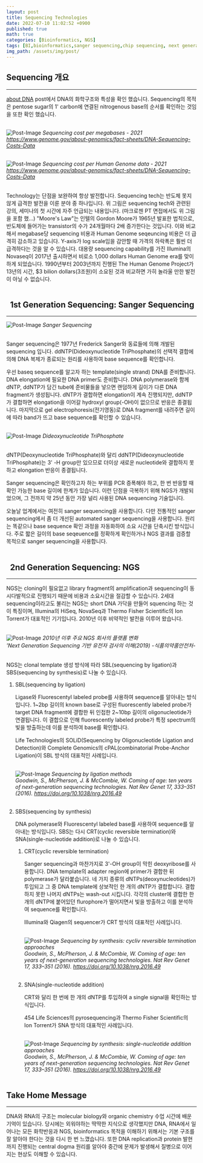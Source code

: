 ```yaml
---
layout: post
title: Sequencing Technologies
date: 2022-07-10 11:02:52 +0900
published: true
math: true
categories: [Bioinformatics, NGS]
tags: [BI,bioinformatics,sanger sequencing,chip sequencing, next generation sequencing]
img_path: /assets/img/post/
---
```


## Sequencing 개요
***

 [about DNA](https://hubert-bioinformatics.github.io/posts/about_DNA/, "about DNA") post에서 DNA의 화학구조와 특성을 확인 했습니다. Sequencing의 목적은 pentose sugar의 1' carbon에 연결된 nitrogenous base의 순서를 확인하는 것임을 또한 확인 했습니다.
 <br><br>


![Post-Image](SEQUENCING-coseperraw.jpg)
_Sequencing cost per megabases - 2021<br>
https://www.genome.gov/about-genomics/fact-sheets/DNA-Sequencing-Costs-Data_
<br><br>


![Post-Image](SEQUENCING-coseperhuman.jpg)
_Sequencing cost per Human Genome data - 2021<br>
https://www.genome.gov/about-genomics/fact-sheets/DNA-Sequencing-Costs-Data_
<br><br>
 
 
 Technology는 단점을 보완하여 항상 발전합니다. Sequencing tech는 반도체 못지 않게 급격한 발전을 이룬 분야 중 하나입니다. 위 그림은 sequencing tech와 관련된 강의, 세미나의 첫 시간에 자주 언급되는 내용입니다. (마크로젠 PT 면접에서도 위 그림을 포함 했...) "Moore\'s Law"는 인텔의 Gordon Moore가 1965년 발표한 법칙으로, 반도체에 들어가는 transistor의 수가 24개월마다 2배 증가한다는 것입니다. 이와 비교해서 megabase당 sequencing 비용과 Human Genome seqeuncing 비용은 더 급격히 감소하고 있습니다. Y-axis가 log scale임을 감안할 때 가격의 하락폭은 훨씬 더 급격하다는 것을 알 수 있습니다. 대용량 sequencing capability를 가진 Illumina의 Novaseq이 2017년 출시하면서 비로소 1,000 dollars Human Genome era를 맞이하게 되었습니다. 1990년부터 2003년까지 진행된 The Human Genome Project가 13년의 시간, $3 bilion dollars(3조원)이 소요된 것과 비교하면 가히 놀라울 만한 발전이 아닐 수 없습니다.
 <br><br>


## &nbsp;&nbsp;1st Generation Sequencing: Sanger Sequencing
***

![Post-Image](SEQUENCING-sanger.jpg)
_Sanger Sequencing_
<br><br>


 Sanger sequencing은 1977년 Frederick Sanger와 동료들에 의해 개발된 sequencing 입니다. ddNTP(Dideoxynucleotide TriPhosphate)의 선택적 결합에 의해 DNA 복제가 종료되는 원리를 사용하여 base sequence를 확인합니다.

 우선 baseq sequence를 알고자 하는 template(single strand) DNA를 준비합니다. DNA elongation에 필요한 DNA primer도 준비합니다. DNA polymerase와 함께 dNTP, ddNTP가 담긴 tube에 준비물들을 넣으면 랜덤하게 길이가 다른 DNA fragment가 생성됩니다. dNTP가 결합하면 elongation이 계속 진행되지만, ddNTP가 결합하면 elongation을 이어갈 hydroxyl group(-OH)이 없으므로 반응은 종결됩니다. 마지막으로 gel electrophoresis(전기영동)로 DNA fragment를 내려주면 길이에 따라 band가 뜨고 base sequence를 확인할 수 있습니다.
 <br><br>


![Post-Image](SEQUENCING-ddNTP.jpg)
_Dideoxynucleotide TriPhosphate_
<br><br>


 dNTP(Deoxynucleotide TriPhosphate)와 달리 ddNTP(Dideoxynucleotide TriPhosphate)는 3' -H group만 있으므로 더이상 새로운 nucleotide와 결합하지 못하고 elongation 반응이 종결됩니다.

 Sanger sequencing은 확인하고자 하는 부위를 PCR 증폭해야 하고, 한 번 반응할 때 확인 가능한 base 길이에 한계가 있습니다. 이런 단점을 극복하기 위해 NGS가 개발되었으며, 그 전까지 약 25년 동안 가장 널리 사용된 DNA sequencing 기술입니다.

 오늘날 업계에서는 여전히 sanger sequencing을 사용합니다. 다만 전통적인 sanger sequencing에서 좀 더 개선된 automated sanger sequencing을 사용합니다. 원리는 똑같으나 base sequence 확인 과정을 자동화하여 소요 시간을 단축시킨 방식입니다. 주로 짧은 길이의 base seqeuence를 정확하게 확인하거나 NGS 결과를 검증할 목적으로 sanger sequencing을 사용합니다.
 <br><br>


## &nbsp;&nbsp;2nd Generation Sequencing: NGS
***

 NGS는 cloning이 필요없고 library fragment의 amplification과 sequencing이 동시다발적으로 진행되기 때문에 비용과 소요시간을 절감할 수 있습니다. 2세대 sequencing이라고도 불리는 NGS는 short DNA 가닥을 만들어 squencing 하는 것이 특징이며, Illumina의 HiSeq, NovaSeq과 Thermo Fisher Scientific의 Ion Torrent가 대표적인 기기입니다. 2010년 이후 비약적인 발전을 이루어 왔습니다.
 <br><br>


![Post-Image](SequencingTechnology-sequencerdevelopment.png)
_2010년 이후 주요 NGS 회사의 플랫폼 변화<br>
'Next Generation Sequencing 기반 유전자 검사의 이해(2019) -식품의약품안전처-_
<br><br>


 NGS는 clonal template 생성 방식에 따라 SBL(sequencing by ligation)과 SBS(sequencing by synthesis)로 나눌 수 있습니다.

 1. SBL(sequencing by ligation)

    Ligase와 Fluorescentyl labeled probe를 사용하여 sequence를 알아내는 방식입니다. 1~2bp 길이의 known base로 구성된 fluorescently labeled probe가 target DNA fragment에 결합한 뒤 인접한 2~10bp 길이의 oligonucleotide가 연결됩니다. 이 결합으로 인해 fluorescently labeled probe가 특정 spectrum의 빛을 방출하는데 이를 분석하여 base를 확인합니다.

    Life Technologies의 SOLiD(Sequencing by Oligonucleotide Ligation and Detection)와 Complete Genomics의 cPAL(combinatorial Probe-Anchor Ligation)이 SBL 방식의 대표적인 사례입니다.
    <br><br>


    ![Post-Image](SEQUENCING-SBL.jpg)
_Sequencing by ligation methods<br>
Goodwin, S., McPherson, J. & McCombie, W. Coming of age: ten years of next-generation sequencing technologies. Nat Rev Genet 17, 333–351 (2016). https://doi.org/10.1038/nrg.2016.49_
<br><br>


 2. SBS(sequencing by synthesis)

    DNA polymerase와 Fluorescentyl labeled base를 사용하여 sequence를 알아내는 방식입니다. SBS는 다시 CRT(cyclic reversible termination)와 SNA(single-nucleotide addition)로 나눌 수 있습니다.

    1. CRT(cyclic reversible termination)

        Sanger sequencing과 마찬가지로 3'-OH group이 막힌 deoxyribose를 사용합니다. DNA template의 adapter region에 primer가 결합한 뒤 polymerase가 달라붙습니다. 네 가지 종류의 dNTPs(deoxynucleotides)가 투입되고 그 중 DNA template에 상보적인 한 개의 dNTP가 결합합니다. 결합하지 못한 나머지 dNTPs는 wash-out 시킵니다. 각각의 cluster에 결합한 한 개의 dNTP에 붙어있던 flurophore가 떨어지면서 빛을 방출하고 이를 분석하여 sequence를 확인합니다.

        Illumina와 Qiagen의 sequencer가 CRT 방식의 대표적인 사례입니다.
        <br><br>


        ![Post-Image](SEQUENCING-SBS_CRT.jpg)
_Sequencing by synthesis: cycliv reversible termination approaches<br>
Goodwin, S., McPherson, J. & McCombie, W. Coming of age: ten years of next-generation sequencing technologies. Nat Rev Genet 17, 333–351 (2016). https://doi.org/10.1038/nrg.2016.49_
<br><br>


    2. SNA(single-nucleotide addition)

        CRT와 달리 한 번에 한 개의 dNTP를 투입하여 a single signal을 확인하는 방식입니다.

        454 Life Sciences의 pyrosequencing과 Thermo Fisher Scientific의 Ion Torrent가 SNA 방식의 대표적인 사례입니다.
        <br><br>


        ![Post-Image](SEQUENCING-SBS_SNA.jpg)
_Sequencing by synthesis: single-nucleotide addition approaches<br>
Goodwin, S., McPherson, J. & McCombie, W. Coming of age: ten years of next-generation sequencing technologies. Nat Rev Genet 17, 333–351 (2016). https://doi.org/10.1038/nrg.2016.49_
<br><br>





## Take Home Message
***

 DNA와 RNA의 구조는 molecular biology와 organic chemistry 수업 시간에 배운 기억이 있습니다. 당시에는 외워야하는 딱딱한 지식으로 생각했지만 DNA, RNA에서 일어나는 모든 화학반응과 NGS, bioinformatics 목적을 이해하기 위해서는 기본 구조를 잘 알아야 한다는 것을 다시 한 번 느꼈습니다. 또한 DNA replication과 protein 발현까지 진행되는 central dogma 원리를 알아야 중간에 문제가 발생해서 질병으로 이어지는 현상도 이해할 수 있습니다.